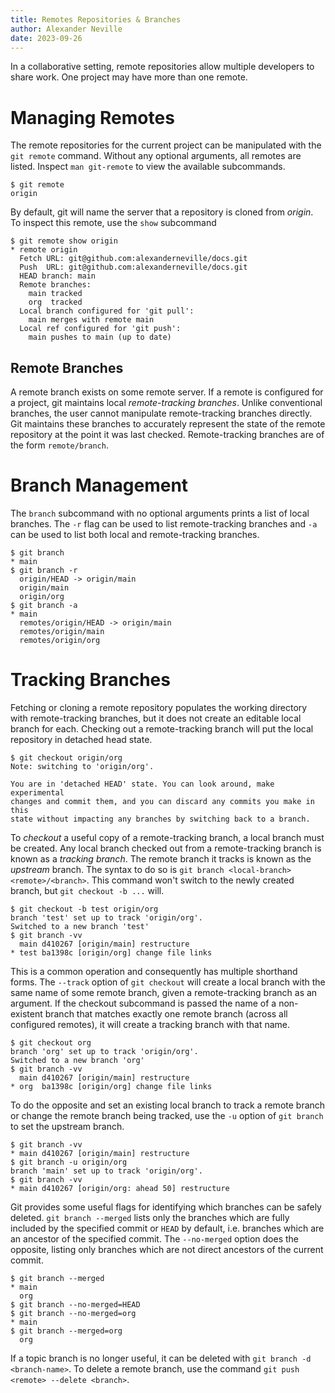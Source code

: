 ```yaml
---
title: Remotes Repositories & Branches
author: Alexander Neville
date: 2023-09-26
---
```


In a collaborative setting, remote repositories allow multiple
developers to share work. One project may have more than one remote.

# Managing Remotes

The remote repositories for the current project can be manipulated with
the `git remote` command. Without any optional arguments, all remotes
are listed. Inspect `man git-remote` to view the available subcommands.

```
$ git remote
origin
```

By default, git will name the server that a repository is cloned from
_origin_. To inspect this remote, use the `show` subcommand

```
$ git remote show origin
* remote origin
  Fetch URL: git@github.com:alexanderneville/docs.git
  Push  URL: git@github.com:alexanderneville/docs.git
  HEAD branch: main
  Remote branches:
    main tracked
    org  tracked
  Local branch configured for 'git pull':
    main merges with remote main
  Local ref configured for 'git push':
    main pushes to main (up to date)
```

## Remote Branches

A remote branch exists on some remote server. If a remote is configured
for a project, git maintains local _remote-tracking branches_. Unlike
conventional branches, the user cannot manipulate remote-tracking
branches directly. Git maintains these branches to accurately represent
the state of the remote repository at the point it was last checked.
Remote-tracking branches are of the form `remote/branch`.

# Branch Management

The `branch` subcommand with no optional arguments prints a list of
local branches. The `-r` flag can be used to list remote-tracking
branches and `-a` can be used to list both local and remote-tracking
branches.

```
$ git branch
* main
$ git branch -r
  origin/HEAD -> origin/main
  origin/main
  origin/org
$ git branch -a
* main
  remotes/origin/HEAD -> origin/main
  remotes/origin/main
  remotes/origin/org
```

# Tracking Branches

Fetching or cloning a remote repository populates the working directory
with remote-tracking branches, but it does not create an editable local
branch for each. Checking out a remote-tracking branch will put the
local repository in detached head state.

```
$ git checkout origin/org
Note: switching to 'origin/org'.

You are in 'detached HEAD' state. You can look around, make experimental
changes and commit them, and you can discard any commits you make in this
state without impacting any branches by switching back to a branch.
```

To _checkout_ a useful copy of a remote-tracking branch, a local branch
must be created. Any local branch checked out from a remote-tracking
branch is known as a _tracking branch_. The remote branch it tracks is
known as the _upstream_ branch. The syntax to do so is
`git branch <local-branch> <remote>/<branch>`. This command won't switch
to the newly created branch, but `git checkout -b ...` will.

```
$ git checkout -b test origin/org
branch 'test' set up to track 'origin/org'.
Switched to a new branch 'test'
$ git branch -vv
  main d410267 [origin/main] restructure
* test ba1398c [origin/org] change file links
```

This is a common operation and consequently has multiple shorthand
forms. The `--track` option of `git checkout` will create a local branch
with the same name of some remote branch, given a remote-tracking branch
as an argument. If the checkout subcommand is passed the name of a
non-existent branch that matches exactly one remote branch (across all
configured remotes), it will create a tracking branch with that name.

```
$ git checkout org
branch 'org' set up to track 'origin/org'.
Switched to a new branch 'org'
$ git branch -vv
  main d410267 [origin/main] restructure
* org  ba1398c [origin/org] change file links
```

To do the opposite and set an existing local branch to track a remote
branch or change the remote branch being tracked, use the `-u` option of
`git branch` to set the upstream branch.

```
$ git branch -vv
* main d410267 [origin/main] restructure
$ git branch -u origin/org
branch 'main' set up to track 'origin/org'.
$ git branch -vv
* main d410267 [origin/org: ahead 50] restructure
```

Git provides some useful flags for identifying which branches can be
safely deleted. `git branch --merged` lists only the branches which are
fully included by the specified commit or `HEAD` by default, i.e.
branches which are an ancestor of the specified commit. The
`--no-merged` option does the opposite, listing only branches which are
not direct ancestors of the current commit.

```
$ git branch --merged
* main
  org
$ git branch --no-merged=HEAD
$ git branch --no-merged=org
* main
$ git branch --merged=org
  org
```

If a topic branch is no longer useful, it can be deleted with
`git branch -d <branch-name>`. To delete a remote branch, use the
command `git push <remote> --delete <branch>`.

